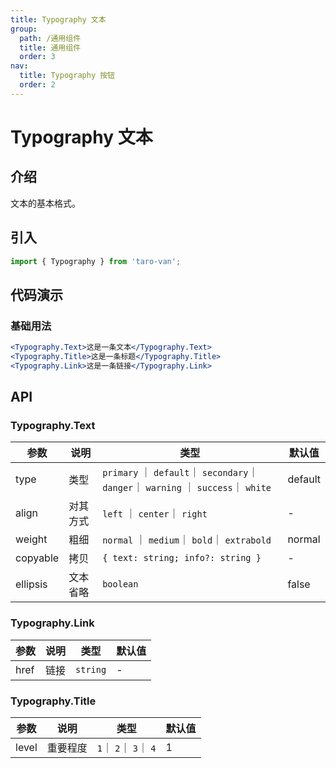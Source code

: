 ```yaml
---
title: Typography 文本
group:
  path: /通用组件
  title: 通用组件
  order: 3
nav:
  title: Typography 按钮
  order: 2
---
```


# Typography 文本

## 介绍

文本的基本格式。

## 引入

```jsx | pure
import { Typography } from 'taro-van';
```

## 代码演示

### 基础用法

```jsx | pure
<Typography.Text>这是一条文本</Typography.Text>
<Typography.Title>这是一条标题</Typography.Title>
<Typography.Link>这是一条链接</Typography.Link>
```

## API

### Typography.Text

| 参数     | 说明     | 类型                                                                               | 默认值  |
| -------- | -------- | ---------------------------------------------------------------------------------- | ------- |
| type     | 类型     | `primary` ｜ `default`｜ `secondary`｜ `danger`｜ `warning` ｜ `success`｜ `white` | default |
| align    | 对其方式 | `left` ｜ `center`｜ `right`                                                       | -       |
| weight   | 粗细     | `normal` ｜ `medium`｜ `bold`｜ `extrabold`                                        | normal  |
| copyable | 拷贝     | `{ text: string; info?: string }`                                                  | -       |
| ellipsis | 文本省略 | `boolean`                                                                          | false   |

### Typography.Link

| 参数 | 说明 | 类型     | 默认值 |
| ---- | ---- | -------- | ------ |
| href | 链接 | `string` | -      |

### Typography.Title

| 参数  | 说明     | 类型                  | 默认值 |
| ----- | -------- | --------------------- | ------ |
| level | 重要程度 | `1`｜ `2`｜ `3`｜ `4` | 1      |
